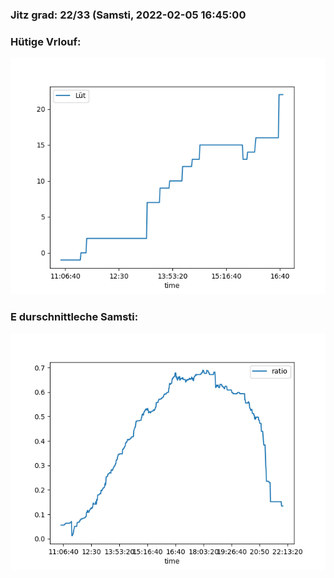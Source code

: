 ### Jitz grad: 22/33 (Samsti, 2022-02-05 16:45:00

### Hütige Vrlouf:
![Graph](Today.png)

### E durschnittleche Samsti:
![Graph](Samsti.png)
